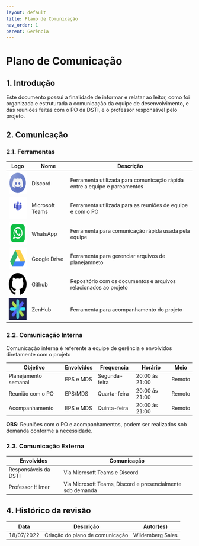 ```yaml
---
layout: default
title: Plano de Comunicação 
nav_order: 1
parent: Gerência
---
```


# Plano de Comunicação

<!-- topicos com numerações -->
## 1. Introdução
Este documento possui a finalidade de informar e relatar ao leitor, como foi organizada  e estruturada a comunicação da equipe de desenvolvimento, e das reuniões feitas com o PO da DSTI, e o professor responsável pelo projeto.

## 2. Comunicação

### 2.1. Ferramentas

|**Logo**|**Nome**|**Descrição**|
|--------|-------------|---------|
|<img src="../assets/logos/discord.png" width="60px" height="60px">|Discord|Ferramenta utilizada para comunicação rápida entre a equipe e pareamentos|
|<img src="../assets/logos/teams.png" width="60px" height="60px">|Microsoft Teams| Ferramenta utilizada para as reuniões de equipe e com o PO|
|<img src="../assets/logos/whatsapp.png" width="60px" height="60px">|WhatsApp| Ferramenta para comunicação rápida usada pela equipe|
|<img src="../assets/logos/drive.png" width="60px" height="60px">|Google Drive| Ferramenta para gerenciar arquivos de planejamneto|
|<img src="../assets/logos/github.png" width="60px" height="60px">|Github| Repositório com os documentos e arquivos relacionados ao projeto|
|<img src="../assets/logos/zenhub.png" width="60px" height="60px">|ZenHub| Ferramenta para acompanhamento do projeto|

### 2.2. Comunicação Interna
Comunicação interna é referente a equipe de gerência e envolvidos diretamente com o projeto

<!--frequencia semanal ou diaria, meio a maioria é remoto-->
|**Objetivo**|**Envolvidos**|**Frequencia**|**Horário**|**Meio**|
|------------|--------------|--------------|-----------|--------|
|Planejamento semanal| EPS e MDS| Segunda-feira| 20:00 ás 21:00| Remoto|
|Reunião com o PO| EPS/MDS| Quarta-feira| 20:00 ás 21:00| Remoto|
|Acompanhamento| EPS e MDS| Quinta-feira| 20:00 ás 21:00| Remoto|

**OBS**: Reuniões com o PO e acompanhamentos, podem ser realizados sob demanda conforme a necessidade.

### 2.3. Comunicação Externa

<!--externa é o cliente e o professor-->
|**Envolvidos**|**Comunicação**|
|--------|-------------|
|Responsáveis da DSTI| Via Microsoft Teams e Discord|
|Professor Hilmer| Via Microsoft Teams, Discord e presencialmente sob demanda|

## 4. Histórico da revisão

<!-- Aqui deve ter o Histórico da revisão com data, descrição e autores-->
|**Data**|**Descrição**|**Autor(es)**|
|--------|-------------|-------------|
|18/07/2022| Criação do plano de comunicação| Wildemberg Sales|
